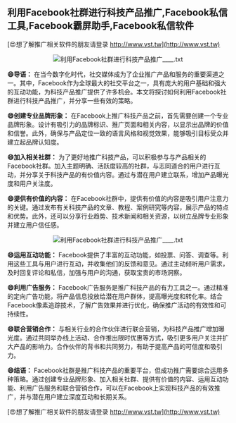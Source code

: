 ## **利用Facebook社群进行科技产品推广,Facebook私信工具,Facebook霸屏助手,Facebook私信软件**

[😍想了解推广相关软件的朋友请登录 http://www.vst.tw](http://www.vst.tw)

 <center><img src="https://vst.tw/MP4/tuiguang/png/3.png" alt="利用Facebook社群进行科技产品推广____.txt"></center>

**😄导语：**
在当今数字化时代，社交媒体成为了企业推广产品和服务的重要渠道之一。其中，Facebook作为全球最大的社交平台之一，具有庞大的用户基础和强大的互动功能，为科技产品推广提供了许多机会。本文将探讨如何利用Facebook社群进行科技产品推广，并分享一些有效的策略。

**😄创建专业品牌形象：**
在Facebook上推广科技产品之前，首先需要创建一个专业品牌形象。设计有吸引力的品牌标识、推广页面和相关内容，以显示出品牌的价值和信誉。此外，确保与产品定位一致的语言风格和视觉效果，能够吸引目标受众并建立起品牌认知度。

**😄加入相关社群：**
为了更好地推广科技产品，可以积极参与与产品相关的Facebook社群。加入主题明确、活跃度较高的社群，与志同道合的用户进行互动，并分享关于科技产品的有价值内容。通过与潜在用户建立联系，增加产品曝光度和用户关注度。

**😄提供有价值的内容：**
在Facebook社群中，提供有价值的内容是吸引用户注意力的关键。通过发布有关科技产品的文章、教程、案例研究等内容，展示产品的特点和优势。此外，还可以分享行业趋势、技术新闻和相关资源，以树立品牌专业形象并建立用户信任感。

 <center><img src="https://vst.tw/MP4/tuiguang/png/6.png" alt="利用Facebook社群进行科技产品推广____.txt"></center>

**😄运用互动功能：**
Facebook提供了丰富的互动功能，如投票、问答、调查等。利用这些工具与用户进行互动，并收集他们的反馈和意见。通过主动倾听用户需求，及时回复评论和私信，加强与用户的沟通，获取宝贵的市场洞察。

**😄利用广告服务：**
Facebook广告服务是推广科技产品的有力工具之一。通过精准的定向广告功能，将产品信息投放给潜在用户群体，提高曝光度和转化率。结合Facebook像素追踪技术，了解广告效果并进行优化，确保推广活动的有效性和可持续性。

**😄联合营销合作：**
与相关行业的合作伙伴进行联合营销，为科技产品推广增加曝光度。通过共同举办线上活动、合作推出限时优惠等方式，吸引更多用户关注并扩大产品的影响力。合作伙伴的背书和共同努力，有助于提高产品的可信度和吸引力。

**😄结语：**
Facebook社群是推广科技产品的重要平台，但成功推广需要综合运用多种策略。通过创建专业品牌形象、加入相关社群、提供有价值的内容、运用互动功能、利用广告服务和联合营销合作，可以在Facebook上实现科技产品的有效推广，并与潜在用户建立深度互动和长期关系。

[😍想了解推广相关软件的朋友请登录 http://www.vst.tw](http://www.vst.tw)



